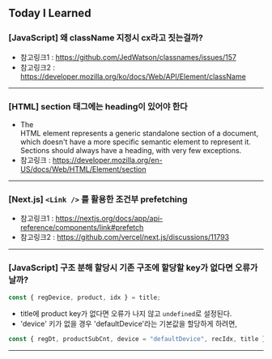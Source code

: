 ## Today I Learned

### [JavaScript] 왜 className 지정시 cx라고 짓는걸까?

- 참고링크1 : https://github.com/JedWatson/classnames/issues/157
- 참고링크2 : https://developer.mozilla.org/ko/docs/Web/API/Element/className

---

### [HTML] section 태그에는 heading이 있어야 한다

- The <section> HTML element represents a generic standalone section of a document, which doesn't have a more specific semantic element to represent it. Sections should always have a heading, with very few exceptions.
- 참고링크 : https://developer.mozilla.org/en-US/docs/Web/HTML/Element/section

---

### [Next.js] `<Link />` 를 활용한 조건부 prefetching

- 참고링크1 : https://nextjs.org/docs/app/api-reference/components/link#prefetch
- 참고링크2 : https://github.com/vercel/next.js/discussions/11793

---

### [JavaScript] 구조 분해 할당시 기존 구조에 할당할 key가 없다면 오류가 날까?

```javascript
const { regDevice, product, idx } = title;
```

- title에 product key가 없다면 오류가 나지 않고 `undefined`로 설정된다.
- 'device' 키가 없을 경우 'defaultDevice'라는 기본값을 할당하게 하려면,

```javascript
const { regDt, productSubCnt, device = "defaultDevice", recIdx, title } = content;
```

---
